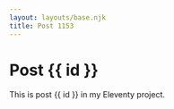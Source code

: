 ```yaml
---
layout: layouts/base.njk
title: Post 1153
---
```


# Post {{ id }}

This is post {{ id }} in my Eleventy project.

